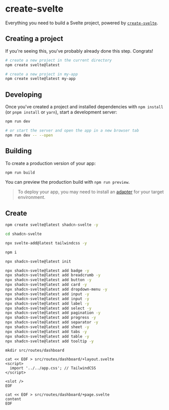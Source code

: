 # create-svelte

Everything you need to build a Svelte project, powered by [`create-svelte`](https://github.com/sveltejs/kit/tree/main/packages/create-svelte).

## Creating a project

If you're seeing this, you've probably already done this step. Congrats!

```bash
# create a new project in the current directory
npm create svelte@latest

# create a new project in my-app
npm create svelte@latest my-app
```

## Developing

Once you've created a project and installed dependencies with `npm install` (or `pnpm install` or `yarn`), start a development server:

```bash
npm run dev

# or start the server and open the app in a new browser tab
npm run dev -- --open
```

## Building

To create a production version of your app:

```bash
npm run build
```

You can preview the production build with `npm run preview`.

> To deploy your app, you may need to install an [adapter](https://kit.svelte.dev/docs/adapters) for your target environment.


## Create

```bash
npm create svelte@latest shadcn-svelte -y

cd shadcn-svelte

npx svelte-add@latest tailwindcss -y

npm i

npx shadcn-svelte@latest init

npx shadcn-svelte@latest add badge -y
npx shadcn-svelte@latest add breadcrumb -y
npx shadcn-svelte@latest add button -y
npx shadcn-svelte@latest add card -y
npx shadcn-svelte@latest add dropdown-menu -y
npx shadcn-svelte@latest add input -y
npx shadcn-svelte@latest add input -y
npx shadcn-svelte@latest add label -y
npx shadcn-svelte@latest add select -y
npx shadcn-svelte@latest add pagination -y
npx shadcn-svelte@latest add progress -y
npx shadcn-svelte@latest add separator -y
npx shadcn-svelte@latest add sheet -y
npx shadcn-svelte@latest add tabs -y
npx shadcn-svelte@latest add table -y
npx shadcn-svelte@latest add tooltip -y
```

```
mkdir src/routes/dashboard
```

```
cat << EOF > src/routes/dashboard/+layout.svelte
<script>
  import '../../app.css'; // TailwindCSS
</script>

<slot />
EOF
```

```
cat << EOF > src/routes/dashboard/+page.svelte
content
EOF
```